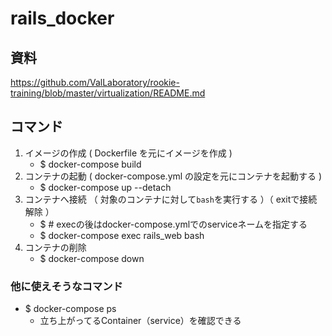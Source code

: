 # rails_docker

## 資料

https://github.com/ValLaboratory/rookie-training/blob/master/virtualization/README.md

## コマンド

1. イメージの作成 ( Dockerfile を元にイメージを作成 )
    - $ docker-compose build
1. コンテナの起動 ( docker-compose.yml の設定を元にコンテナを起動する )
    - $ docker-compose up --detach
1. コンテナへ接続 （ 対象のコンテナに対して`bash`を実行する ）（ exitで接続解除 ）
    - $ # execの後はdocker-compose.ymlでのserviceネームを指定する
    - $ docker-compose exec rails_web bash
1. コンテナの削除
    - $ docker-compose down

### 他に使えそうなコマンド

- $ docker-compose ps
  - 立ち上がってるContainer（service）を確認できる
